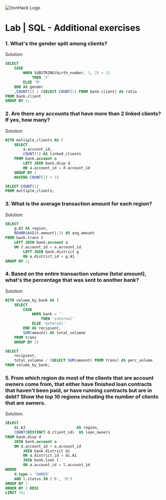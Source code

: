 ![IronHack Logo](https://s3-eu-west-1.amazonaws.com/ih-materials/uploads/upload_d5c5793015fec3be28a63c4fa3dd4d55.png)

# Lab | SQL - Additional exercises

### 1. What's the gender split among clients?

Solution:
```sql
SELECT 
    CASE
        WHEN SUBSTRING(birth_number, 3, 2) > 12
            THEN 'F'
        ELSE 'M'
    END AS gender
    ,COUNT(1) / (SELECT COUNT(1) FROM bank.client) AS ratio
FROM bank.client
GROUP BY 1;
```

### 2. Are there any accounts that have more than 2 linked clients? If yes, how many?

Solution:
```sql
WITH multiple_clients AS (
    SELECT 
        a.account_id,
        COUNT(1) AS linked_clients
    FROM bank.account a
        LEFT JOIN bank.disp d
        ON a.account_id = d.account_id
    GROUP BY 1
    HAVING COUNT(1) > 1)

SELECT COUNT(1)
FROM multiple_clients;

```


### 3. What is the average transaction amount for each region?

Solution:
```sql
SELECT
    g.A3 AS region,
    ROUND(AVG(t.amount),2) AS avg_amount
FROM bank.trans t
    LEFT JOIN bank.account a
    ON t.account_id = a.account_id
        LEFT JOIN bank.district g
        ON a.district_id = g.A1
GROUP BY 1;
```

### 4. Based on the entire transaction volume (total amount), what's the percentage that was sent to another bank?

Solution:
```sql
WITH volume_by_bank AS (
    SELECT
        CASE
            WHEN bank = ''
                THEN 'internal'
            ELSE 'external'
        END AS recipient,
        SUM(amount) AS total_volumne
    FROM trans
    GROUP BY 1)

SELECT 
    recipient,
    total_volumne / (SELECT SUM(amount) FROM trans) AS perc_volume
FROM volume_by_bank;
```

### 5. From which region do most of the clients that are account owners come from, that either have finished loan contracts that haven't been paid, or have running contracts but are in debt? Show the top 10 regions including the number of clients that are owners.

Solution:
```sql
SELECT
    di.A3                       AS region,
    COUNT(DISTINCT d.client_id)  AS loan_owners
FROM bank.disp d
    JOIN bank.account a
    ON d.account_id = a.account_id
        JOIN bank.district di
        ON a.district_id = di.A1
        JOIN bank.loan l
        ON a.account_id = l.account_id
WHERE 
    d.type = 'OWNER'
    AND l.status IN ('B', 'D') 
GROUP BY 1
ORDER BY 2 DESC
LIMIT 10;
```